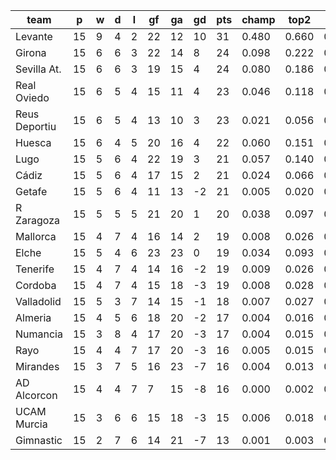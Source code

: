 |     team      | p  | w | d | l | gf | ga | gd | pts | champ | top2  | top3  | top4  |  5-7  | bot4  | bot3  | bot2  |
|---------------|----|---|---|---|----|----|----|-----|-------|-------|-------|-------|-------|-------|-------|-------|
| Levante       | 15 | 9 | 4 | 2 | 22 | 12 | 10 |  31 | 0.480 | 0.660 | 0.763 | 0.829 | 0.104 | 0.001 | 0.000 | 0.000|
| Girona        | 15 | 6 | 6 | 3 | 22 | 14 |  8 |  24 | 0.098 | 0.222 | 0.331 | 0.427 | 0.222 | 0.023 | 0.014 | 0.007|
| Sevilla At.   | 15 | 6 | 6 | 3 | 19 | 15 |  4 |  24 | 0.080 | 0.186 | 0.289 | 0.380 | 0.219 | 0.028 | 0.017 | 0.008|
| Real Oviedo   | 15 | 6 | 5 | 4 | 15 | 11 |  4 |  23 | 0.046 | 0.118 | 0.193 | 0.270 | 0.210 | 0.047 | 0.030 | 0.017|
| Reus Deportiu | 15 | 6 | 5 | 4 | 13 | 10 |  3 |  23 | 0.021 | 0.056 | 0.096 | 0.145 | 0.170 | 0.102 | 0.067 | 0.035|
| Huesca        | 15 | 6 | 4 | 5 | 20 | 16 |  4 |  22 | 0.060 | 0.151 | 0.236 | 0.315 | 0.219 | 0.038 | 0.023 | 0.012|
| Lugo          | 15 | 5 | 6 | 4 | 22 | 19 |  3 |  21 | 0.057 | 0.140 | 0.226 | 0.311 | 0.215 | 0.041 | 0.025 | 0.011|
| Cádiz         | 15 | 5 | 6 | 4 | 17 | 15 |  2 |  21 | 0.024 | 0.066 | 0.113 | 0.167 | 0.176 | 0.098 | 0.064 | 0.036|
| Getafe        | 15 | 5 | 6 | 4 | 11 | 13 | -2 |  21 | 0.005 | 0.020 | 0.042 | 0.069 | 0.103 | 0.218 | 0.156 | 0.095|
| R Zaragoza    | 15 | 5 | 5 | 5 | 21 | 20 |  1 |  20 | 0.038 | 0.097 | 0.158 | 0.221 | 0.195 | 0.068 | 0.043 | 0.024|
| Mallorca      | 15 | 4 | 7 | 4 | 16 | 14 |  2 |  19 | 0.008 | 0.026 | 0.054 | 0.082 | 0.120 | 0.189 | 0.136 | 0.086|
| Elche         | 15 | 5 | 4 | 6 | 23 | 23 |  0 |  19 | 0.034 | 0.093 | 0.162 | 0.232 | 0.195 | 0.070 | 0.043 | 0.023|
| Tenerife      | 15 | 4 | 7 | 4 | 14 | 16 | -2 |  19 | 0.009 | 0.026 | 0.053 | 0.086 | 0.118 | 0.195 | 0.139 | 0.086|
| Cordoba       | 15 | 4 | 7 | 4 | 15 | 18 | -3 |  19 | 0.008 | 0.028 | 0.059 | 0.095 | 0.129 | 0.163 | 0.114 | 0.070|
| Valladolid    | 15 | 5 | 3 | 7 | 14 | 15 | -1 |  18 | 0.007 | 0.027 | 0.057 | 0.091 | 0.129 | 0.178 | 0.127 | 0.077|
| Almeria       | 15 | 4 | 5 | 6 | 18 | 20 | -2 |  17 | 0.004 | 0.016 | 0.034 | 0.059 | 0.097 | 0.253 | 0.187 | 0.122|
| Numancia      | 15 | 3 | 8 | 4 | 17 | 20 | -3 |  17 | 0.004 | 0.015 | 0.030 | 0.048 | 0.082 | 0.292 | 0.217 | 0.139|
| Rayo          | 15 | 4 | 4 | 7 | 17 | 20 | -3 |  16 | 0.005 | 0.015 | 0.033 | 0.053 | 0.089 | 0.267 | 0.200 | 0.133|
| Mirandes      | 15 | 3 | 7 | 5 | 16 | 23 | -7 |  16 | 0.004 | 0.013 | 0.026 | 0.043 | 0.071 | 0.320 | 0.239 | 0.158|
| AD Alcorcon   | 15 | 4 | 4 | 7 |  7 | 15 | -8 |  16 | 0.000 | 0.002 | 0.004 | 0.008 | 0.020 | 0.595 | 0.503 | 0.383|
| UCAM Murcia   | 15 | 3 | 6 | 6 | 15 | 18 | -3 |  15 | 0.006 | 0.018 | 0.037 | 0.062 | 0.093 | 0.258 | 0.189 | 0.122|
| Gimnastic     | 15 | 2 | 7 | 6 | 14 | 21 | -7 |  13 | 0.001 | 0.003 | 0.006 | 0.010 | 0.025 | 0.556 | 0.466 | 0.355|
